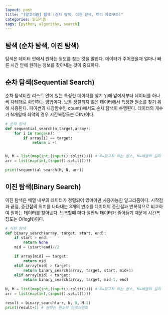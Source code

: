 ```yaml
---
layout: post
title: "[알고리즘] 탐색 (순차 탐색, 이진 탐색, 트리 자료구조)"
categories: 알고리즘
tags: [python, algorithm, search]
---
```


## 탐색 (순차 탐색, 이진 탐색)

탐색은 데이터 안에서 원하는 정보를 찾는 것을 말한다. 데이터가 주어졌을때 얼마나 빠른 시간 안에 원하는 정보를 찾아내는 것이 중요하다.

## 순차 탐색(Sequential Search)

순차 탐색이란 리스트 안에 있는 특정한 데이터를 찾기 위해 앞에서부터 데이터를 하나씩 차례대로 확인하는 방법이다. 보통 정렬되지 않은 데이터에서 특정한 원소를 찾기 위해 사용한다. 파이썬의 내장함수인 count()에서도 순차 탐색이 수행된다. 데이터의 개수가 N개일때 최악의 경우 시간복잡도는 O(N)이다.

~~~python
# 순차 탐색
def sequential_search(n,target,array):
    for i in range(n):
        if array[i] == target:
            return i +1


N, M = list(map(int,(input().split()))) # N=찾고자 하는 원소, M=배열의 길이
arr = list(map(int,(input().split())))

print(sequential_search(M, N, arr))
~~~

## 이진 탐색(Binary Search)

이진 탐색은 배열 내부의 데이터가 정렬되어 있어야만 사용가능한 알고리즘이다. 시작점과 끝점, 중간점의 위치를 나타내는 3개의 변수를 데이터의 중간점과 반복적으로 비교하여 원하는 데이터를 찾아낸다. 반복할때 마다 절반씩 데이터가 줄어들기 때문에 시간복잡도는 O(logN)이다.

~~~python
# 이진 탐색
def binary_search(array, target, start, end):
    if start > end:
        return None
    mid = (start+end)//2

    if array[mid] == target:
        return mid
    elif array[mid] > target:
        return binary_search(array, target, start, mid+1)
    elif array[mid] < target:
        return binary_search(array, target, mid-1, end)        
    
N, M = list(map(int,(input().split()))) # N=찾고자 하는 원소, M=배열의 길이
arr = list(map(int,(input().split())))

result = binary_search(arr, N, 0, M-1)
print(result+1) # 원하는 원소의 인덱스번호
~~~

